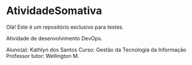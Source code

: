 # AtividadeSomativa

Olá! Este é um repositório exclusivo para testes. 

Atividade de desenvolvimento DevOps.

Aluno(a): Kathlyn dos Santos
Curso: Gestão da Tecnologia da Informação
Professor tutor: Wellington M.

